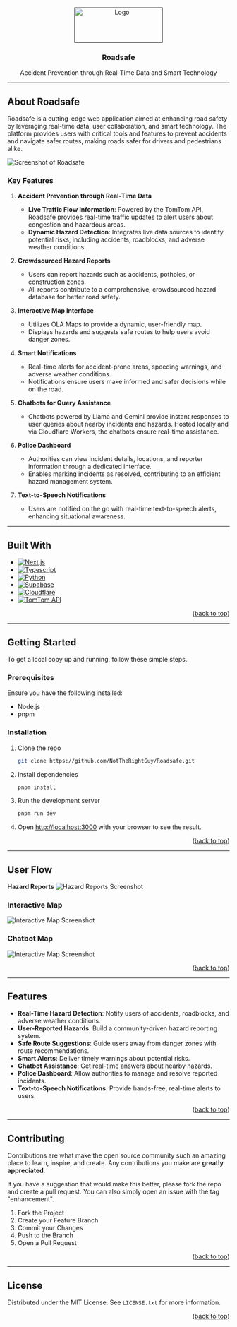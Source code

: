 <a name="readme-top"></a>

<!-- PROJECT LOGO -->
<br />
<div align="center">
  <a href="">
  <!--addlink here-->
    <img src="img/image.png" alt="Logo" width="200" height="80">
  </a>

  <h3 align="center">Roadsafe</h3>
  <p align="center">
    Accident Prevention through Real-Time Data and Smart Technology
  </p>
</div>

---

## About Roadsafe

Roadsafe is a cutting-edge web application aimed at enhancing road safety by leveraging real-time data, user collaboration, and smart technology. The platform provides users with critical tools and features to prevent accidents and navigate safer routes, making roads safer for drivers and pedestrians alike.

![Screenshot of Roadsafe](./img/landingpage.png)

### Key Features

1. **Accident Prevention through Real-Time Data**
   - **Live Traffic Flow Information**: Powered by the TomTom API, Roadsafe provides real-time traffic updates to alert users about congestion and hazardous areas.
   - **Dynamic Hazard Detection**: Integrates live data sources to identify potential risks, including accidents, roadblocks, and adverse weather conditions.

2. **Crowdsourced Hazard Reports**
   - Users can report hazards such as accidents, potholes, or construction zones.
   - All reports contribute to a comprehensive, crowdsourced hazard database for better road safety.

3. **Interactive Map Interface**
   - Utilizes OLA Maps to provide a dynamic, user-friendly map.     
   - Displays hazards and suggests safe routes to help users avoid danger zones.

4. **Smart Notifications**
   - Real-time alerts for accident-prone areas, speeding warnings, and adverse weather conditions.
   - Notifications ensure users make informed and safer decisions while on the road.

5. **Chatbots for Query Assistance**
   - Chatbots powered by Llama and Gemini provide instant responses to user queries about nearby incidents and hazards. Hosted locally and via Cloudflare Workers, the chatbots ensure real-time assistance.

6. **Police Dashboard**
   - Authorities can view incident details, locations, and reporter information through a dedicated interface.
   - Enables marking incidents as resolved, contributing to an efficient hazard management system.

7. **Text-to-Speech Notifications**
   - Users are notified on the go with real-time text-to-speech alerts, enhancing situational awareness.

---

## Built With

- [![Next.js](https://img.shields.io/badge/Next.js-black?style=for-the-badge&logo=next.js)](https://nextjs.org)
- [![Typescript](https://img.shields.io/badge/Typescript-blue?style=for-the-badge&logo=typescript)](https://www.typescriptlang.org/)
- [![Python](https://img.shields.io/badge/Python-yellow?style=for-the-badge&logo=python)](https://www.python.org/)
- [![Supabase](https://img.shields.io/badge/Supabase-green?style=for-the-badge&logo=supabase)](https://supabase.com/)
- [![Cloudflare](https://img.shields.io/badge/Cloudflare-orange?style=for-the-badge&logo=cloudflare)](https://www.cloudflare.com/)
- [![TomTom API](https://img.shields.io/badge/TomTom_API-red?style=for-the-badge&logo=tomtom)](https://developer.tomtom.com)

<p align="right">(<a href="#readme-top">back to top</a>)</p>

---

## Getting Started

To get a local copy up and running, follow these simple steps.

### Prerequisites

Ensure you have the following installed:
- Node.js
- pnpm

### Installation

1. Clone the repo
   ```bash
   git clone https://github.com/NotTheRightGuy/Roadsafe.git
   ```
2. Install dependencies
   ```bash
   pnpm install

   ```
3. Run the development server
   ```bash
   pnpm run dev

   ```
4. Open [http://localhost:3000](http://localhost:3000) with your browser to see the result.

<p align="right">(<a href="#readme-top">back to top</a>)</p>

---

## User Flow

 **Hazard Reports**
   ![Hazard Reports Screenshot](./img/hazard.png)

### Interactive Map
![Interactive Map Screenshot](./img/dashboard.png)
### Chatbot Map
![Interactive Map Screenshot](./img/chatbot.png)

<p align="right">(<a href="#readme-top">back to top</a>)</p>

---

## Features

- **Real-Time Hazard Detection**: Notify users of accidents, roadblocks, and adverse weather conditions.
- **User-Reported Hazards**: Build a community-driven hazard reporting system.
- **Safe Route Suggestions**: Guide users away from danger zones with route recommendations.
- **Smart Alerts**: Deliver timely warnings about potential risks.
- **Chatbot Assistance**: Get real-time answers about nearby hazards.
- **Police Dashboard**: Allow authorities to manage and resolve reported incidents.
- **Text-to-Speech Notifications**: Provide hands-free, real-time alerts to users.

<p align="right">(<a href="#readme-top">back to top</a>)</p>

---

## Contributing

Contributions are what make the open source community such an amazing place to learn, inspire, and create. Any contributions you make are **greatly appreciated**.

If you have a suggestion that would make this better, please fork the repo and create a pull request. You can also simply open an issue with the tag "enhancement".

1. Fork the Project
2. Create your Feature Branch 
3. Commit your Changes 
4. Push to the Branch 
5. Open a Pull Request

<p align="right">(<a href="#readme-top">back to top</a>)</p>

---

## License

Distributed under the MIT License. See `LICENSE.txt` for more information.

<p align="right">(<a href="#readme-top">back to top</a>)</p>
